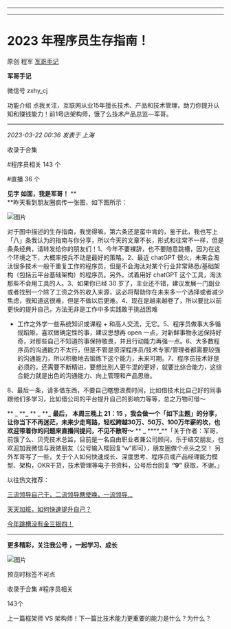 ----------------------------------------
----------------------------------------
#  2023 年程序员生存指南！

原创 程军  [ 军哥手记 ](javascript:void\(0\);)

**军哥手记** ![]()

微信号 zxhy_cj

功能介绍 点我关注，互联网从业15年擅长技术、产品和技术管理，助力你提升认知和赚钱能力！前1号店架构师，饿了么技术产品总监—军哥。

____

_2023-03-22 00:36_ _发表于 上海_

收录于合集

#程序员相关 143 个

#直播 36 个

**见字 如面，我是军哥！** **  
**昨天看到朋友圈疯传一张图，如下图所示：

![图片](https://mmbiz.qpic.cn/mmbiz_jpg/zoS8kK5mlOnSZp4a63G0UrtGJ5zn3W7nBUGtxrRZIP3VOLE9j8JVKRBibln24SgIBhtyQFSWjPatZosuZVJ7PKA/640?wx_fmt=jpeg&wxfrom=5&wx_lazy=1&wx_co=1)

  

对于图中描述的生存指南，我觉得嘛，第六条还是蛮中肯的，鉴于此，我也写上
「八」条我认为的指南与你分享，所以今天的文章不长，形式和往常不一样，但是条条经典，请转发给你的朋友们！1、今年不要裸辞，也不要随意跳槽，因为在这个环境之下，大概率按兵不动是最好的策略。2、最近
chatGPT 很火，未来会淘汰很多技术一般干重复工作的程序员，但是不会淘汰对某个行业非常熟悉/基础架构（包括云平台基础架构）的程序员。另外，试着用好
chatGPT 这个工具，淘汰那些不会用工具的人。3、如果你已经 30
岁了，主业还不错，建议发展一门副业或者找到一个除了工资之外的收入来源，这必将帮助你在未来多一个选择或者减少焦虑，我知道这很难，但是不做以后更难。4、现在是越来越卷了，所以要比以前更快的提升自己，方法无非是工作中多实践敢于挑战困难
+ 工作之外学一些系统知识或课程 + 和高人交流，无它。5、程序员做事大多循规蹈矩，喜欢做确定性的事，建议思想再 open
一点，对新鲜事物永远保持好奇，对那些自己不知道的事保持敬畏，并且行动能力再强一点。6、大多数程序员的沟通能力不太行，但是不管是资深程序员/技术专家/管理者都需要较强的沟通能力，所以积极地去锻炼下这个能力，未来可期。7、程序员技术好是必须的，还需要不断精进，要想比别人更牛混的更好，就要比综合能力，这综合能力就是出色的沟通能力、向上管理和产品思维。  

8、最后一条，请多借东西，不要自己瞎想浪费时间，比如借技术比自己好的同事跟他们多学习，比如借公司的平台提升自己的影响力等等，总之万物可借～

 ** _ ****_** ** _ ****_** **最后，** **本周三晚上 21：15
，我会做一个「如下主题」的分享，让你当下不再迷茫，未来少走弯路，轻松跨越30万、50万、100万年薪的坎，也欢迎带着你的问题来直播间提问，不见不散呀～**
** _
****_**「关于作者：军哥，前饿了么、贝壳技术总监，目前是一名自由职业者兼公司顾问，乐于结交朋友，也欢迎加我微信与我做朋友（公号输入框回复“w”即可），朋友圈做个点头之交！
另外军哥写了一些，关于个人如何快速成长、深度思考、程序员或产品经理能力模型、架构，OKR干货，技术管理等电子书资料，公号后台回复 **“9”**
获取，不谢。」  

以往热文推荐：

[三流领导自己干，二流领导瞎使唤，一流领导...](http://mp.weixin.qq.com/s?__biz=MzA3MDU2MjM4Ng==&mid=2247497364&idx=1&sn=02a9cba1a74a48d9528e5dc691e61e77&chksm=9f3851a9a84fd8bfb577a9404139264e45cd5d6fec841cbd22f18bdfecb1859747b333c6d1fc&scene=21#wechat_redirect)

[天天加班，如何快速提升自己？](http://mp.weixin.qq.com/s?__biz=MzA3MDU2MjM4Ng==&mid=2247497272&idx=1&sn=dc1261dc89673e8c6990f0eb078749f2&chksm=9f385105a84fd8139c1899c0a7fa40d4d491e24132f0791bc1b1075fb3b93fd1199fe8f5e226&scene=21#wechat_redirect)  

[今年跳槽没有金三银四！](http://mp.weixin.qq.com/s?__biz=MzA3MDU2MjM4Ng==&mid=2247497266&idx=1&sn=a755beea4f09f41d26d57082dc5a1fd4&chksm=9f38510fa84fd8190f0471fd60fa8278d79c19fbe8a6df32ac300ef5decaee8297fa149384e8&scene=21#wechat_redirect)

[](http://mp.weixin.qq.com/s?__biz=MzA3MDU2MjM4Ng==&mid=2247496535&idx=1&sn=07b9a8adf717449aacd70b2d1f4348fb&chksm=9f38546aa84fdd7c7e9f297f437452b1f3b2b8d1bd2f7e6b7f84da631c2c66e262d6e4f09376&scene=21#wechat_redirect)

* * *

  

 **更多精彩，关注我公号** **，一起学习、成长**

![图片](https://mmbiz.qpic.cn/mmbiz_png/b96CibCt70iaajvl7fD4ZCicMcjhXMp1v6UibM134tIsO1j5yqHyNhh9arj090oAL7zGhRJRq6cFqFOlDZMleLl4pw/640?wx_fmt=png)

预览时标签不可点

收录于合集 #程序员相关

143个

上一篇框架师 VS 架构师！下一篇比技术能力更重要的能力是什么？为什么？

